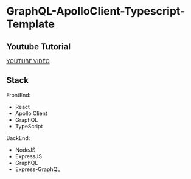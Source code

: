 # GraphQL-ApolloClient-Typescript-Template

## Youtube Tutorial
[YOUTUBE VIDEO](https://www.youtube.com/watch?v=Dr2dDWzThK8)


## Stack
FrontEnd:
- React
- Apollo Client
- GraphQL
- TypeScript

BackEnd:
- NodeJS
- ExpressJS
- GraphQL
- Express-GraphQL
